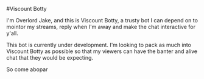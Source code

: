 #Viscount Botty

I'm Overlord Jake, and this is Viscount Botty, a trusty bot I can depend on to mointor my streams, reply when I'm away and make the chat interactive for y'all.

This bot is currently under development. I'm looking to pack as much into Viscount Botty as possible so that my viewers can have the banter and alive chat that they would be expecting.

So come abopar
